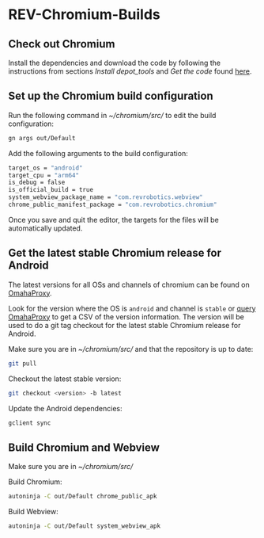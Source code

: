 # REV-Chromium-Builds

## Check out Chromium
Install the dependencies and download the code by following the instructions from sections _Install depot_tools_ and _Get the code_ found [here](https://chromium.googlesource.com/chromium/src/+/HEAD/docs/android_build_instructions.md).

## Set up the Chromium build configuration
Run the following command in _~/chromium/src/_ to edit the build configuration:
```bash
gn args out/Default
```

Add the following arguments to the build configuration:

```bash
target_os = "android"
target_cpu = "arm64"
is_debug = false
is_official_build = true
system_webview_package_name = "com.revrobotics.webview"
chrome_public_manifest_package = "com.revrobotics.chromium"
```

Once you save and quit the editor, the targets for the files will be automatically updated.

## Get the latest stable Chromium release for Android
The latest versions for all OSs and channels of chromium can be found on [OmahaProxy](https://omahaproxy.appspot.com/).

Look for the version where the OS is `android` and channel is `stable` or [query OmahaProxy](https://omahaproxy.appspot.com/all?os=android&channel=stable) to get a CSV of the version information. The version will be used to do a git tag checkout for the latest stable Chromium release for Android.

Make sure you are in _~/chromium/src/_ and that the repository is up to date:
```bash
git pull
```

Checkout the latest stable version:

```bash
git checkout <version> -b latest
```

Update the Android dependencies:

```bash
gclient sync
```

## Build Chromium and Webview
Make sure you are in _~/chromium/src/_

Build Chromium:

```bash
autoninja -C out/Default chrome_public_apk
```

Build Webview:

```bash
autoninja -C out/Default system_webview_apk
```